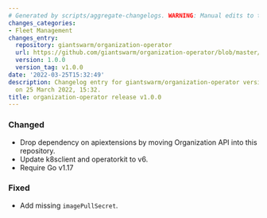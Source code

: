 ```yaml
---
# Generated by scripts/aggregate-changelogs. WARNING: Manual edits to this files will be overwritten.
changes_categories:
- Fleet Management
changes_entry:
  repository: giantswarm/organization-operator
  url: https://github.com/giantswarm/organization-operator/blob/master/CHANGELOG.md#100---2022-03-25
  version: 1.0.0
  version_tag: v1.0.0
date: '2022-03-25T15:32:49'
description: Changelog entry for giantswarm/organization-operator version 1.0.0, published
  on 25 March 2022, 15:32.
title: organization-operator release v1.0.0
---
```


### Changed
- Drop dependency on apiextensions by moving Organization API into this repository.
- Update k8sclient and operatorkit to v6.
- Require Go v1.17
### Fixed
- Add missing `imagePullSecret`.
